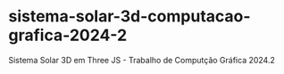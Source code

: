 # sistema-solar-3d-computacao-grafica-2024-2
Sistema Solar 3D em Three JS - Trabalho de Computção Gráfica 2024.2
